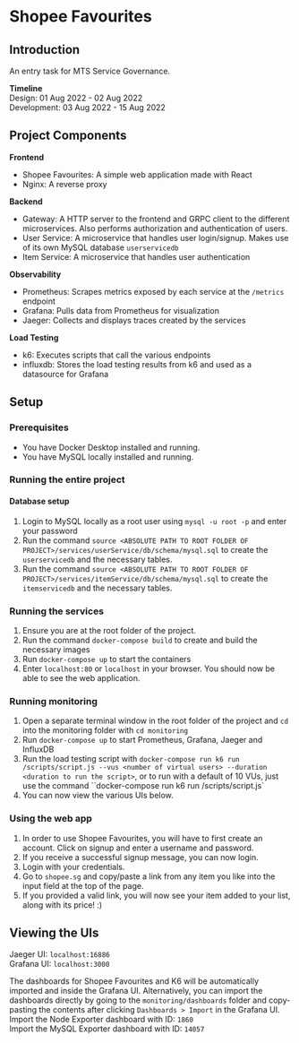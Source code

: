 # Shopee Favourites
## Introduction
An entry task for MTS Service Governance.

**Timeline**\
Design: 01 Aug 2022 - 02 Aug 2022\
Development: 03 Aug 2022 - 15 Aug 2022

## Project Components
**Frontend**
- Shopee Favourites: A simple web application made with React
- Nginx: A reverse proxy

**Backend**
- Gateway: A HTTP server to the frontend and GRPC client to the different microservices. Also performs authorization and authentication of users.
- User Service: A microservice that handles user login/signup. Makes use of its own MySQL database `userservicedb`
- Item Service: A microservice that handles user authentication 

**Observability**
- Prometheus: Scrapes metrics exposed by each service at the `/metrics` endpoint
- Grafana: Pulls data from Prometheus for visualization
- Jaeger: Collects and displays traces created by the services

**Load Testing**
- k6: Executes scripts that call the various endpoints
- influxdb: Stores the load testing results from k6 and used as a datasource for Grafana

## Setup

### Prerequisites
* You have Docker Desktop installed and running.
* You have MySQL locally installed and running.

### Running the entire project

#### Database setup
1. Login to MySQL locally as a root user using `mysql -u root -p` and enter your password
2. Run the command `source <ABSOLUTE PATH TO ROOT FOLDER OF PROJECT>/services/userService/db/schema/mysql.sql` to create the `userservicedb` and the necessary tables.
3. Run the command `source <ABSOLUTE PATH TO ROOT FOLDER OF PROJECT>/services/itemService/db/schema/mysql.sql` to create the `itemservicedb` and the necessary tables.

### Running the services
1. Ensure you are at the root folder of the project.
2. Run the command `docker-compose build` to create and build the necessary images
3. Run `docker-compose up` to start the containers
4. Enter `localhost:80` or `localhost` in your browser. You should now be able to see the web application.

### Running monitoring
1. Open a separate terminal window in the root folder of the project and `cd` into the monitoring folder with `cd monitoring`
2. Run `docker-compose up` to start Prometheus, Grafana, Jaeger and InfluxDB
3. Run the load testing script with `docker-compose run k6 run /scripts/script.js --vus <number of virtual users> --duration <duration to run the script>`, or to run with a default of 10 VUs, just use the command ``docker-compose run k6 run /scripts/script.js` 
4. You can now view the various UIs below.

### Using the web app
1. In order to use Shopee Favourites, you will have to first create an account. Click on signup and enter a username and password.
2. If you receive a successful signup message, you can now login.
3. Login with your credentials.
4. Go to `shopee.sg` and copy/paste a link from any item you like into the input field at the top of the page.
5. If you provided a valid link, you will now see your item added to your list, along with its price! :)

## Viewing the UIs
Jaeger UI: `localhost:16886`\
Grafana UI: `localhost:3000`

The dashboards for Shopee Favourites and K6 will be automatically imported and inside the Grafana UI. Alternatively, you can import the dashboards directly by going to the `monitoring/dashboards` folder and copy-pasting the contents after clicking `Dashboards > Import` in the Grafana UI.\
Import the Node Exporter dashboard with ID: `1860`\
Import the MySQL Exporter dashboard with ID: `14057`